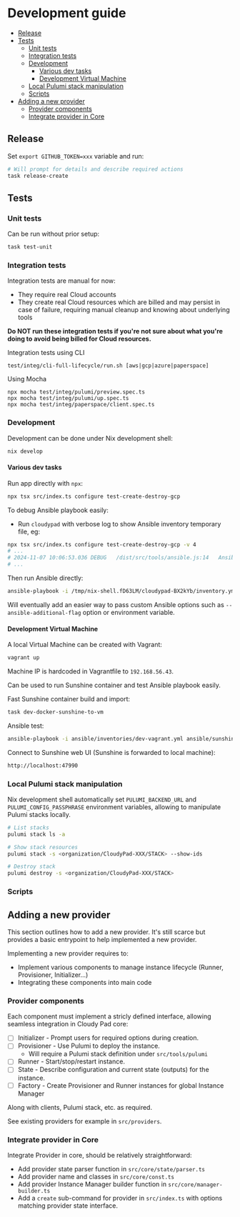# Development guide

- [Release](#release)
- [Tests](#tests)
  - [Unit tests](#unit-tests)
  - [Integration tests](#integration-tests)
  - [Development](#development)
    - [Various dev tasks](#various-dev-tasks)
    - [Development Virtual Machine](#development-virtual-machine)
  - [Local Pulumi stack manipulation](#local-pulumi-stack-manipulation)
  - [Scripts](#scripts)
- [Adding a new provider](#adding-a-new-provider)
  - [Provider components](#provider-components)
  - [Integrate provider in Core](#integrate-provider-in-core)

## Release

Set `export GITHUB_TOKEN=xxx` variable and run:

```sh
# Will prompt for details and describe required actions
task release-create
```

## Tests

### Unit tests

Can be run without prior setup:

```sh
task test-unit
```

### Integration tests

Integration tests are manual for now:
- They require real Cloud accounts
- They create real Cloud resources which are billed and may persist in case of failure, requiring manual cleanup and knowing about underlying tools

**Do NOT run these integration tests if you're not sure about what you're doing to avoid being billed for Cloud resources.**

Integration tests using CLI

```
test/integ/cli-full-lifecycle/run.sh [aws|gcp|azure|paperspace]
```

Using Mocha

```
npx mocha test/integ/pulumi/preview.spec.ts
npx mocha test/integ/pulumi/up.spec.ts
npx mocha test/integ/paperspace/client.spec.ts
```

### Development

Development can be done under Nix development shell:

```sh
nix develop
```

#### Various dev tasks
Run app directly with `npx`:

```sh
npx tsx src/index.ts configure test-create-destroy-gcp
```

To debug Ansible playbook easily:

- Run `cloudypad` with verbose log to show Ansible inventory temporary file, eg:
```sh
npx tsx src/index.ts configure test-create-destroy-gcp -v 4
# ...
# 2024-11-07 10:06:53.036 DEBUG   /dist/src/tools/ansible.js:14   AnsibleClient   Ansible command: ansible-playbook ["-i","/tmp/cloudypad-KlRsDX/inventory.yml","/cloudypad/dist/ansible/playbook.yml"]
# ...
```

Then run Ansible directly:

```sh
ansible-playbook -i /tmp/nix-shell.fD63LM/cloudypad-BX2kYb/inventory.yml ansible/playbook.yml -t wolf --start-at-task="Copy docker-compose file"
```

Will eventually add an easier way to pass custom Ansible options such as `--ansible-additional-flag` option or environment variable. 

#### Development Virtual Machine

A local Virtual Machine can be created with Vagrant:

```sh
vagrant up
```

Machine IP is hardcoded in Vagrantfile to `192.168.56.43`.

Can be used to run Sunshine container and test Ansible playbook easily.

Fast Sunshine container build and import:

```sh
task dev-docker-sunshine-to-vm
```

Ansible test:

```sh
ansible-playbook -i ansible/inventories/dev-vagrant.yml ansible/sunshine.yml -t sunshine
```

Connect to Sunshine web UI (Sunshine is forwarded to local machine):

```sh
http://localhost:47990
```

### Local Pulumi stack manipulation

Nix development shell automatically set `PULUMI_BACKEND_URL` and `PULUMI_CONFIG_PASSPHRASE` environment variables, allowing to manipulate Pulumi stacks locally.

```sh
# List stacks
pulumi stack ls -a

# Show stack resources
pulumi stack -s <organization/CloudyPad-XXX/STACK> --show-ids

# Destroy stack
pulumi destroy -s <organization/CloudyPad-XXX/STACK>
```

### Scripts

## Adding a new provider

This section outlines how to add a new provider. It's still scarce but provides a basic entrypoint to help implemented a new provider. 

Implementing a new provider requires to:

- Implement various components to manage instance lifecycle (Runner, Provisioner, Initializer...)
- Integrating these components into main code

### Provider components

Each component must implement a stricly defined interface, allowing seamless integration in Cloudy Pad core:

- [ ] Initializer - Prompt users for required options during creation. 
- [ ] Provisioner - Use Pulumi to deploy the instance.
  - Will require a Pulumi stack definition under `src/tools/pulumi`
- [ ] Runner - Start/stop/restart instance. 
- [ ] State - Describe configuration and current state (outputs) for the instance.
- [ ] Factory - Create Provisioner and Runner instances for global Instance Manager 

Along with clients, Pulumi stack, etc. as required.

See existing providers for example in `src/providers`.

### Integrate provider in Core

Integrate Provider in core, should be relatively straightforward:

- Add provider state parser function in `src/core/state/parser.ts`
- Add provider name and classes in `src/core/const.ts`
- Add provider Instance Manager builder function in `src/core/manager-builder.ts`
- Add a `create` sub-command for provider in `src/index.ts` with options matching provider state interface. 